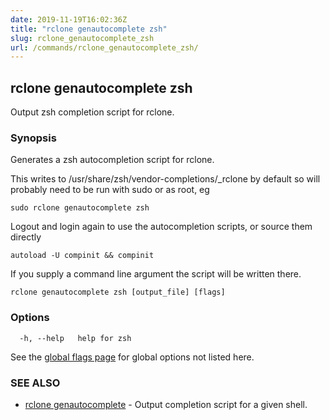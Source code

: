 ```yaml
---
date: 2019-11-19T16:02:36Z
title: "rclone genautocomplete zsh"
slug: rclone_genautocomplete_zsh
url: /commands/rclone_genautocomplete_zsh/
---
```

## rclone genautocomplete zsh

Output zsh completion script for rclone.

### Synopsis


Generates a zsh autocompletion script for rclone.

This writes to /usr/share/zsh/vendor-completions/_rclone by default so will
probably need to be run with sudo or as root, eg

    sudo rclone genautocomplete zsh

Logout and login again to use the autocompletion scripts, or source
them directly

    autoload -U compinit && compinit

If you supply a command line argument the script will be written
there.


```
rclone genautocomplete zsh [output_file] [flags]
```

### Options

```
  -h, --help   help for zsh
```

See the [global flags page](/flags/) for global options not listed here.

### SEE ALSO

* [rclone genautocomplete](/commands/rclone_genautocomplete/)	 - Output completion script for a given shell.

